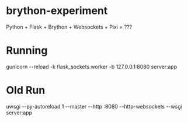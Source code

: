 brython-experiment
==================

Python + Flask + Brython + Websockets + Pixi = ???

Running
=======

gunicorn --reload -k flask_sockets.worker -b 127.0.0.1:8080 server:app

Old Run
=======
uwsgi --py-autoreload 1 --master --http :8080 --http-websockets --wsgi server:app
